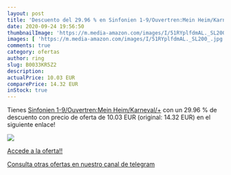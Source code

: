 ```yaml
---
layout: post
title: 'Descuento del 29.96 % en Sinfonien 1-9/Ouvertren:Mein Heim/Karnev'
date: 2020-09-24 19:56:50
thumbnailImage: 'https://m.media-amazon.com/images/I/51RYplfdmAL._SL200_.jpg'
images: [ 'https://m.media-amazon.com/images/I/51RYplfdmAL._SL200_.jpg' ]
comments: true
category: ofertas
author: ring
slug: B0033KR5Z2
description:
actualPrice: 10.03 EUR
comparePrice: 14.32 EUR
inStock: true
---
```


Tienes [Sinfonien 1-9/Ouvertren:Mein Heim/Karneval/+](https://www.amazon.com/dp/B0033KR5Z2/?tag=redken08-20) con un 29.96 % de descuento con precio de oferta de 10.03 EUR (original: 14.32 EUR) en el siguiente enlace!

[![](https://m.media-amazon.com/images/I/51RYplfdmAL._SL200_.jpg)](https://www.amazon.com/dp/B0033KR5Z2/?tag=redken08-20)

[Accede a la oferta!!](https://www.amazon.com/dp/B0033KR5Z2/?tag=redken08-20)

[Consulta otras ofertas en nuestro canal de telegram](https://t.me/s/ofertas25)

